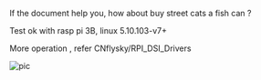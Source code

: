 If the document help you, how about buy street cats a fish can ?


Test ok with rasp pi 3B, linux 5.10.103-v7+


More operation , refer CNflysky/RPI_DSI_Drivers


![pic](https://github.com/greatcattw/rpi_dsi_driver_sn65_ws7d/blob/main/pic/demo2.jpg)
